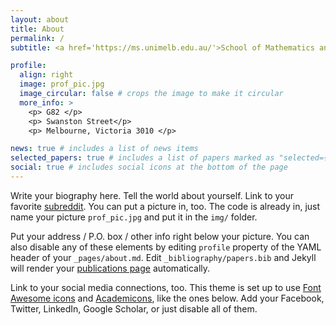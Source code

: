```yaml
---
layout: about
title: About
permalink: /
subtitle: <a href='https://ms.unimelb.edu.au/'>School of Mathematics and Statistics, The University of Melbourne</a>

profile:
  align: right
  image: prof_pic.jpg
  image_circular: false # crops the image to make it circular
  more_info: >
    <p> G82 </p>
    <p> Swanston Street</p>
    <p> Melbourne, Victoria 3010 </p>

news: true # includes a list of news items
selected_papers: true # includes a list of papers marked as "selected={true}"
social: true # includes social icons at the bottom of the page
---
```


Write your biography here. Tell the world about yourself. Link to your favorite [subreddit](http://reddit.com). You can put a picture in, too. The code is already in, just name your picture `prof_pic.jpg` and put it in the `img/` folder.

Put your address / P.O. box / other info right below your picture. You can also disable any of these elements by editing `profile` property of the YAML header of your `_pages/about.md`. Edit `_bibliography/papers.bib` and Jekyll will render your [publications page](/al-folio/publications/) automatically.

Link to your social media connections, too. This theme is set up to use [Font Awesome icons](https://fontawesome.com/) and [Academicons](https://jpswalsh.github.io/academicons/), like the ones below. Add your Facebook, Twitter, LinkedIn, Google Scholar, or just disable all of them.

